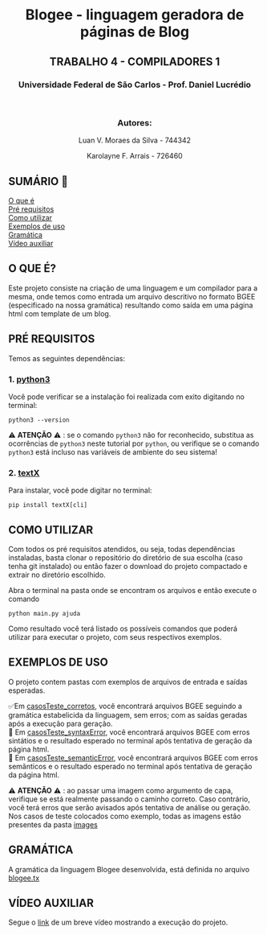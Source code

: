 <h1 align="center" color="blue">Blogee - linguagem geradora de páginas de Blog</h1>
<h2 align="center" color="blue">TRABALHO 4 - COMPILADORES 1</h2>
<h3 align="center" color="blue"> Universidade Federal de São Carlos - Prof. Daniel Lucrédio </h2>
<br>
<h3 align="center" color="blue"> Autores:</h2>
<p align="center"> Luan V. Moraes da Silva - 744342 </p>
<p align="center"> Karolayne F. Arrais - 726460 </p>

## SUMÁRIO :pencil:
[O que é](#o-que-é)                 <br>
[Pré requisitos](#pré-requisitos)   <br>
[Como utilizar](#como-utilizar)     <br>
[Exemplos de uso](#exemplos-de-uso) <br>
[Gramática](#gramática)             <br>
[Vídeo auxiliar](#vídeo-auxiliar)                               

## O QUE É?
Este projeto consiste na criação de uma linguagem e um compilador para a mesma, onde temos como entrada um arquivo descritivo no formato BGEE (especificado na nossa gramática) resultando como saída em uma página html com template de um blog.

## PRÉ REQUISITOS
Temos as seguintes dependências:

### 1. [python3](https://www.python.org/ftp/python/3.9.2/python-3.9.2-amd64.exe)

Você pode verificar se a instalação foi realizada com exito digitando no terminal:

```terminal
python3 --version
```
:warning: **ATENÇÃO** :warning: : se o comando `python3` não for reconhecido, substitua as ocorrências de `python3` neste tutorial por `python`, ou verifique se o comando `python3` está incluso nas variáveis de ambiente do seu sistema!

### 2. [textX](https://github.com/textX/textX)

Para instalar, você pode digitar no terminal:

```terminal
pip install textX[cli]
```
## COMO UTILIZAR
Com todos os pré requisitos atendidos, ou seja, todas dependências instaladas, basta clonar o repositório do diretório de sua escolha (caso tenha git instalado) ou então fazer o download do projeto compactado e extrair no diretório escolhido. 

Abra o terminal na pasta onde se encontram os arquivos e então execute o comando

```terminal
python main.py ajuda
```
Como resultado você terá listado os possíveis comandos que poderá utilizar para executar o projeto, com seus respectivos exemplos. 

## EXEMPLOS DE USO
O projeto contem pastas com exemplos de arquivos de entrada e saídas esperadas. 

:white_check_mark:Em [casosTeste_corretos](https://github.com/moons2/compiladores-t4/tree/main/casosTeste_corretos), você encontrará arquivos BGEE seguindo a gramática estabelicida da linguagem, sem erros; com as saídas geradas após a execução para geração. <br>
:bug: Em [casosTeste_syntaxError](https://github.com/moons2/compiladores-t4/tree/main/casosTeste_syntaxError), você encontrará arquivos BGEE com erros sintátios e o resultado esperado no terminal após tentativa de geração da página html.<br>
:bug: Em [casosTeste_semanticError](https://github.com/moons2/compiladores-t4/tree/main/casosTeste_semanticError), você encontrará arquivos BGEE com erros semãnticos e o resultado esperado no terminal após tentativa de geração da página html. <br>

:warning: **ATENÇÃO** :warning: : ao passar uma imagem como argumento de capa, verifique se está realmente passando o caminho correto. Caso contrário, você terá erros que serão avisados após tentativa de análise ou geração. Nos casos de teste colocados como exemplo, todas as imagens estão presentes da pasta [images](https://github.com/moons2/compiladores-t4/tree/main/images)

## GRAMÁTICA
A gramática da linguagem Blogee desenvolvida, está definida no arquivo [blogee.tx](https://github.com/moons2/compiladores-t4/blob/main/blogee.tx)

## VÍDEO AUXILIAR
Segue o [link](https://youtu.be/ScuOSjoYFUo) de um breve vídeo mostrando a execução do projeto.
